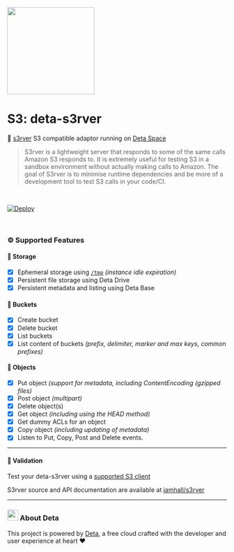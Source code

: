 <img src="https://docs.deta.sh/img/logo.svg" width=200>

# S3: deta-s3rver
:rocket: [s3rver](https://github.com/jamhall/s3rver) S3 compatible adaptor running on [Deta Space](https://deta.space/) 

> S3rver is a lightweight server that responds to some of the same calls Amazon S3 responds to. It is extremely useful for testing S3 in a sandbox environment without actually making calls to Amazon. The goal of S3rver is to minimise runtime dependencies and be more of a development tool to test S3 calls in your code/CI.

<br>

[![Deploy](https://button.deta.dev/1/svg)](https://deta.space/discovery/r/hgngxnnz9d6w4mrb)

<br>

### :gear: Supported Features 
#### 🧱 Storage
- [x] Ephemeral storage using [`/tmp`](https://docs.deta.sh/docs/micros/faqs_micros#why-can-i-not-write-to-the-filesystem-in-a-micro) _(instance idle expiration)_
- [x] Persistent file storage using Deta Drive
- [x] Persistent metadata and listing using Deta Base
#### 🧱 Buckets
- [x] Create bucket
- [x] Delete bucket
- [x] List buckets
- [x] List content of buckets _(prefix, delimiter, marker and max keys, common prefixes)_
#### 🧱 Objects
- [x] Put object _(support for metadata, including ContentEncoding (gzipped files)_
- [x] Post object _(multipart)_
- [x] Delete object(s)
- [x] Get object _(including using the HEAD method)_
- [x] Get dummy ACLs for an object
- [x] Copy object _(including updating of metadata)_
- [x] Listen to Put, Copy, Post and Delete events.

<hr>

#### 🧪 Validation
Test your deta-s3rver using a [supported S3 client](https://github.com/jubos/fake-s3/wiki/Supported-Clients)

S3rver source and API documentation are available at [jamhall/s3rver](https://github.com/jamhall/s3rver)

<hr>

### <img src="https://docs.deta.sh/img/logo.svg" width=25> About Deta 
This project is powered by [Deta](https://deta.sh), a free cloud crafted with the developer and user experience at heart :heart:
